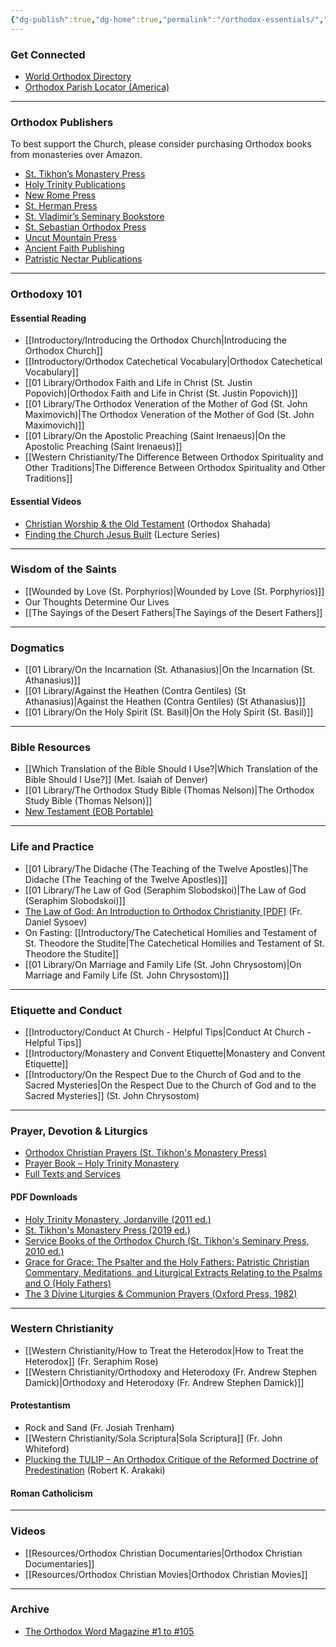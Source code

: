 ```yaml
---
{"dg-publish":true,"dg-home":true,"permalink":"/orthodox-essentials/","tags":["gardenEntry"],"dgPassFrontmatter":true,"noteIcon":""}
---
```


### Get Connected
- [World Orthodox Directory](https://orthodox-world.org/en/index)
- [Orthodox Parish Locator (America)](https://www.assemblyofbishops.org/directories/parishes/)

---
### Orthodox Publishers
To best support the Church, please consider purchasing Orthodox books from monasteries over Amazon.
- [St. Tikhon’s Monastery Press](https://stmpress.com/)
- [Holy Trinity Publications](https://holytrinitypublications.com/)
- [New Rome Press](https://newromepress.com/)
- [St. Herman Press](https://www.sainthermanmonastery.com/)
- [St. Vladimir’s Seminary Bookstore](https://svspress.com/)
- [St. Sebastian Orthodox Press](https://sebastianpress.org/books/)
- [Uncut Mountain Press](https://uncutmountainpress.com/)
- [Ancient Faith Publishing](https://store.ancientfaith.com/)
- [Patristic Nectar Publications](https://patristicnectar.org/)
---
### Orthodoxy 101

#### Essential Reading
- [[Introductory/Introducing the Orthodox Church\|Introducing the Orthodox Church]]
- [[Introductory/Orthodox Catechetical Vocabulary\|Orthodox Catechetical Vocabulary]]
- [[01 Library/Orthodox Faith and Life in Christ (St. Justin Popovich)\|Orthodox Faith and Life in Christ (St. Justin Popovich)]]
- [[01 Library/The Orthodox Veneration of the Mother of God (St. John Maximovich)\|The Orthodox Veneration of the Mother of God (St. John Maximovich)]]
- [[01 Library/On the Apostolic Preaching (Saint Irenaeus)\|On the Apostolic Preaching (Saint Irenaeus)]]
- [[Western Christianity/The Difference Between Orthodox Spirituality and Other Traditions\|The Difference Between Orthodox Spirituality and Other Traditions]]

#### Essential Videos
- [Christian Worship & the Old Testament](https://www.youtube.com/watch?v=jkmh68urI6A) (Orthodox Shahada)
- [Finding the Church Jesus Built](https://www.youtube.com/playlist?list=PLbDsxw-e0m3mIkapUEZ_-5BEOr19F4t73) (Lecture Series)

---
### Wisdom of the Saints
- [[Wounded by Love (St. Porphyrios)\|Wounded by Love (St. Porphyrios)]]
- Our Thoughts Determine Our Lives
- [[The Sayings of the Desert Fathers\|The Sayings of the Desert Fathers]]
---
### Dogmatics
- [[01 Library/On the Incarnation (St. Athanasius)\|On the Incarnation (St. Athanasius)]]
- [[01 Library/Against the Heathen (Contra Gentiles) (St Athanasius)\|Against the Heathen (Contra Gentiles) (St Athanasius)]]
- [[01 Library/On the Holy Spirit (St. Basil)\|On the Holy Spirit (St. Basil)]]
---
### Bible Resources
- [[Which Translation of the Bible Should I Use?\|Which Translation of the Bible Should I Use?]] (Met. Isaiah of Denver)
- [[01 Library/The Orthodox Study Bible (Thomas Nelson)\|The Orthodox Study Bible (Thomas Nelson)]]
- [New Testament (EOB Portable)](https://stmpress.com/products/the-new-testament)
---
### Life and Practice
- [[01 Library/The Didache (The Teaching of the Twelve Apostles)\|The Didache (The Teaching of the Twelve Apostles)]]
- [[01 Library/The Law of God (Seraphim Slobodskoi)\|The Law of God (Seraphim Slobodskoi)]]
- [The Law of God: An Introduction to Orthodox Christianity [PDF]](https://mega.nz/file/VItngBLZ#MEVUhCy0KtmmOjrrL2Y09JWrY5AbRoaCcBM9iyJHH4A) (Fr. Daniel Sysoev)
- On Fasting: [[Introductory/The Catechetical Homilies and Testament of St. Theodore the Studite\|The Catechetical Homilies and Testament of St. Theodore the Studite]]
- [[01 Library/On Marriage and Family Life (St. John Chrysostom)\|On Marriage and Family Life (St. John Chrysostom)]]
---
### Etiquette and Conduct
- [[Introductory/Conduct At Church - Helpful Tips\|Conduct At Church - Helpful Tips]]
- [[Introductory/Monastery and Convent Etiquette\|Monastery and Convent Etiquette]]
- [[Introductory/On the Respect Due to the Church of God and to the Sacred Mysteries\|On the Respect Due to the Church of God and to the Sacred Mysteries]] (St. John Chrysostom)
---
### Prayer, Devotion & Liturgics
- [Orthodox Christian Prayers (St. Tikhon's Monastery Press)](https://stmpress.com/products/orthodox-christian-prayers)
- [Prayer Book – Holy Trinity Monastery](https://holytrinitypublications.com/product/prayer-book/)
- [Full Texts and Services](https://www.orthodox.net/services/index.html)
#### PDF Downloads
- [Holy Trinity Monastery, Jordanville (2011 ed.)](https://mega.nz/file/JZ8VxB4K#Yf4UCYpK1enBU2azLOd3Pg98Ay17E_Y_SKU3f6Ob780)
- [St. Tikhon's Monastery Press (2019 ed.)](https://mega.nz/file/BcV0AL5B#QZgKu5aHegHZylEOq7vTN7ylWRybn4o_bkcXNqZlqLA)
- [Service Books of the Orthodox Church (St. Tikhon's Seminary Press, 2010 ed.)](https://mega.nz/file/0QcwRa4K#CMgFmk8KYVut7BTxwpKqfS1VFJZRGosGf9CtbvLm-KM)
- [Grace for Grace: The Psalter and the Holy Fathers: Patristic Christian Commentary, Meditations, and Liturgical Extracts Relating to the Psalms and O (Holy Fathers)](https://mega.nz/file/kBNXBIpT#UhrxkjwSX7chRdDVheJT8WpWeftsudsavEZsVnSr3VU)
- [The 3 Divine Liturgies & Communion Prayers (Oxford Press, 1982)](https://mega.nz/file/pIExRA7R#YLG_M030C8qQQ5SSsSbvEORE3QXY1HMIgxmKx7DvNWg)

---
### Western Christianity
- [[Western Christianity/How to Treat the Heterodox\|How to Treat the Heterodox]] (Fr. Seraphim Rose)
- [[Western Christianity/Orthodoxy and Heterodoxy (Fr. Andrew Stephen Damick)\|Orthodoxy and Heterodoxy (Fr. Andrew Stephen Damick)]]
#### Protestantism
- Rock and Sand (Fr. Josiah Trenham)
- [[Western Christianity/Sola Scriptura\|Sola Scriptura]] (Fr. John Whiteford)
- [Plucking the TULIP – An Orthodox Critique of the Reformed Doctrine of Predestination](https://mega.nz/file/pUFhiBAA#2lx-WMTroTKMfl79VFl8cgnCQSl98JyT0KXX_bMy4rg) (Robert K. Arakaki)

#### Roman Catholicism

---
### Videos
- [[Resources/Orthodox Christian Documentaries\|Orthodox Christian Documentaries]]
- [[Resources/Orthodox Christian Movies\|Orthodox Christian Movies]]
---
### Archive
- [The Orthodox Word Magazine #1 to #105](https://archive.org/details/100101V17N05061981SepOctNovDec/001%20V01N01%201965%20Jan%20Feb/page/16/mode/2up)